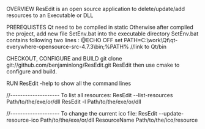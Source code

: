OVERVIEW
ResEdit is an open source application to delete/update/add resources to an Executable or DLL

PREREQUISTES
Qt need to be compiled in static
Otherwise after compiled the project, add new file SetEnv.bat into the executable directory
SetEnv.bat contains following two lines :
@ECHO OFF
set PATH=C:\work\Qt\qt-everywhere-opensource-src-4.7.3\bin;%PATH% //link to Qt/bin

CHECKOUT, CONFIGURE and BUILD
git clone git://github.com/benjaminlong/ResEdit.git ResEdit
then use cmake to configure and build.

RUN
ResEdit -help to show all the command lines

//--------------------
To list all resources:
ResEdit --list-resources Path/to/the/exe/or/dll
ResEdit -l Path/to/the/exe/or/dll

//--------------------
To change the current ico file:
ResEdit --update-resource-ico Path/to/the/exe/or/dll ResourceName Path/to/the/ico/resource
